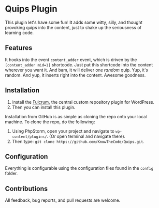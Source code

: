# Quips Plugin

This plugin let's have some fun! It adds some witty, silly, and thought provoking quips into the content, just to shake up the seriousness of learning code.

## Features
It hooks into the event `content_adder` event, which is driven by the `[content_adder mid=1]` shortcode.  Just put this shortcode into the content wherever you want it.  And bam, it will deliver one *random* quip. Yup, it's random. And yup, it inserts right into the content. Awesome goodness.

## Installation

1. Install the [Fulcrum](https://github.com/KnowTheCode/fulcrum), the central custom repository plugin for WordPress.
2. Then you can install this plugin.

Installation from GitHub is as simple as cloning the repo onto your local machine.  To clone the repo, do the following:

1. Using PhpStorm, open your project and navigate to `wp-content/plugins/`. (Or open terminal and navigate there).
2. Then type: `git clone https://github.com/KnowTheCode/Quips.git`.

## Configuration
Everything is configurable using the configuration files found in the `config` folder.

## Contributions

All feedback, bug reports, and pull requests are welcome.